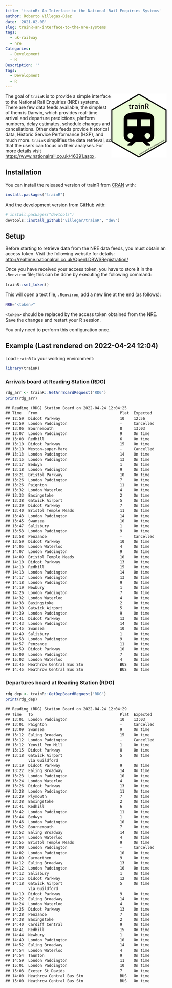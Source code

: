```yaml
---
title: 'trainR: An Interface to the National Rail Enquiries Systems'
author: Roberto Villegas-Diaz
date: '2021-02-08'
slug: trainR-an-interface-to-the-nre-systems
tags:
  - uk-railway
  - nre
Categories:
  - Development
  - R
Description: ''
Tags:
  - Development
  - R
---
```


<img src="https://raw.githubusercontent.com/villegar/trainR/main/inst/images/logo.png" alt="logo" align="right" height=200px/>

The goal of `trainR` is to provide a simple interface to the 
National Rail Enquiries (NRE) systems. There are few data feeds 
available, the simplest of them is Darwin, which provides real-time 
arrival and departure predictions, platform numbers, delay estimates, 
schedule changes and cancellations. Other data feeds provide historical 
data, Historic Service Performance (HSP), and much more. `trainR` 
simplifies the data retrieval, so that the users can focus on their 
analyses. For more details visit 
https://www.nationalrail.co.uk/46391.aspx.

## Installation

You can install the released version of trainR from [CRAN](https://CRAN.R-project.org) with:

``` r
install.packages("trainR")
```

And the development version from [GitHub](https://github.com/) with:

``` r
# install.packages("devtools")
devtools::install_github("villegar/trainR", "dev")
```

## Setup
Before starting to retrieve data from the NRE data feeds, you must obtain an access token. 
Visit the following website for details: http://realtime.nationalrail.co.uk/OpenLDBWSRegistration/

Once you have received your access token, you have to store it in the `.Renviron` file; this can be 
done by executing the following command:


```r
trainR::set_token()
```

This will open a text file, `.Renviron`, add a new line at the end (as follows):

```bash
NRE="<token>"
```

`<token>` should be replaced by the access token obtained from the NRE. Save the changes and restart 
your R session.

You only need to perform this configuration once.

## Example (Last rendered on 2022-04-24 12:04)

Load `trainR` to your working environment:

```r
library(trainR)
```

### Arrivals board at Reading Station (RDG)


```r
rdg_arr <- trainR::GetArrBoardRequest("RDG")
print(rdg_arr)
```

```
## Reading (RDG) Station Board on 2022-04-24 12:04:25
## Time   From                                    Plat  Expected
## 12:59  Didcot Parkway                          10    12:56
## 12:59  London Paddington                       -     Cancelled
## 13:06  Bournemouth                             8     13:03
## 13:07  London Paddington                       9     On time
## 13:08  Redhill                                 6     On time
## 13:10  Didcot Parkway                          15    On time
## 13:10  Weston-super-Mare                       -     Cancelled
## 13:13  London Paddington                       14    On time
## 13:15  London Paddington                       13    On time
## 13:17  Bedwyn                                  1     On time
## 13:18  London Paddington                       9     On time
## 13:21  Bristol Parkway                         10    On time
## 13:26  London Paddington                       7     On time
## 13:26  Paignton                                11    On time
## 13:32  London Waterloo                         4     On time
## 13:33  Basingstoke                             2     On time
## 13:38  Gatwick Airport                         5     On time
## 13:39  Didcot Parkway                          7     On time
## 13:40  Bristol Temple Meads                    11    On time
## 13:43  London Paddington                       14    On time
## 13:45  Swansea                                 10    On time
## 13:47  Salisbury                               1     On time
## 13:53  London Paddington                       9     On time
## 13:58  Penzance                                -     Cancelled
## 13:59  Didcot Parkway                          10    On time
## 14:05  London Waterloo                         4     On time
## 14:07  London Paddington                       9     On time
## 14:09  Bristol Temple Meads                    10    On time
## 14:10  Didcot Parkway                          13    On time
## 14:10  Redhill                                 15    On time
## 14:13  London Paddington                       14    On time
## 14:17  London Paddington                       13    On time
## 14:18  London Paddington                       9     On time
## 14:19  Newbury                                 1     On time
## 14:26  London Paddington                       7     On time
## 14:32  London Waterloo                         4     On time
## 14:33  Basingstoke                             2     On time
## 14:38  Gatwick Airport                         5     On time
## 14:39  London Paddington                       9     On time
## 14:41  Didcot Parkway                          13    On time
## 14:43  London Paddington                       14    On time
## 14:45  Swansea                                 10    On time
## 14:49  Salisbury                               1     On time
## 14:53  London Paddington                       9     On time
## 14:57  Penzance                                11    On time
## 14:59  Didcot Parkway                          10    On time
## 15:00  London Paddington                       7     On time
## 15:02  London Waterloo                         4     On time
## 13:45  Heathrow Central Bus Stn                BUS   On time
## 14:45  Heathrow Central Bus Stn                BUS   On time
```

### Departures board at Reading Station (RDG)


```r
rdg_dep <- trainR::GetDepBoardRequest("RDG")
print(rdg_dep)
```

```
## Reading (RDG) Station Board on 2022-04-24 12:04:29
## Time   To                                      Plat  Expected
## 13:01  London Paddington                       10    13:03
## 13:01  Paignton                                -     Cancelled
## 13:09  Swansea                                 9     On time
## 13:12  Ealing Broadway                         15    On time
## 13:12  London Paddington                       -     Cancelled
## 13:12  Yeovil Pen Mill                         1     On time
## 13:15  Didcot Parkway                          8     On time
## 13:18  Gatwick Airport                         5     On time
##        via Guildford                           
## 13:19  Didcot Parkway                          9     On time
## 13:22  Ealing Broadway                         14    On time
## 13:23  London Paddington                       10    On time
## 13:24  London Waterloo                         4     On time
## 13:26  Didcot Parkway                          13    On time
## 13:28  London Paddington                       11    On time
## 13:29  Plymouth                                7     On time
## 13:38  Basingstoke                             2     On time
## 13:41  Redhill                                 6     On time
## 13:42  London Paddington                       11    On time
## 13:44  Bedwyn                                  1     On time
## 13:46  London Paddington                       10    On time
## 13:52  Bournemouth                             7     On time
## 13:52  Ealing Broadway                         14    On time
## 13:54  London Waterloo                         4     On time
## 13:55  Bristol Temple Meads                    9     On time
## 14:00  London Paddington                       -     Cancelled
## 14:02  London Paddington                       10    On time
## 14:09  Carmarthen                              9     On time
## 14:12  Ealing Broadway                         13    On time
## 14:12  London Paddington                       10    On time
## 14:12  Salisbury                               1     On time
## 14:15  Didcot Parkway                          12    On time
## 14:18  Gatwick Airport                         5     On time
##        via Guildford                           
## 14:19  Didcot Parkway                          9     On time
## 14:22  Ealing Broadway                         14    On time
## 14:24  London Waterloo                         4     On time
## 14:25  Didcot Parkway                          13    On time
## 14:28  Penzance                                7     On time
## 14:38  Basingstoke                             2     On time
## 14:40  Cardiff Central                         9     On time
## 14:41  Redhill                                 15    On time
## 14:44  Newbury                                 1     On time
## 14:49  London Paddington                       10    On time
## 14:52  Ealing Broadway                         14    On time
## 14:54  London Waterloo                         4     On time
## 14:54  Taunton                                 9     On time
## 14:59  London Paddington                       11    On time
## 15:01  London Paddington                       10    On time
## 15:03  Exeter St Davids                        7     On time
## 14:00  Heathrow Central Bus Stn                BUS   On time
## 15:00  Heathrow Central Bus Stn                BUS   On time
```
